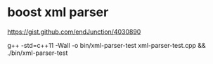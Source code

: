 # boost xml parser

https://gist.github.com/endJunction/4030890

g++ -std=c++11 -Wall -o bin/xml-parser-test xml-parser-test.cpp && ./bin/xml-parser-test